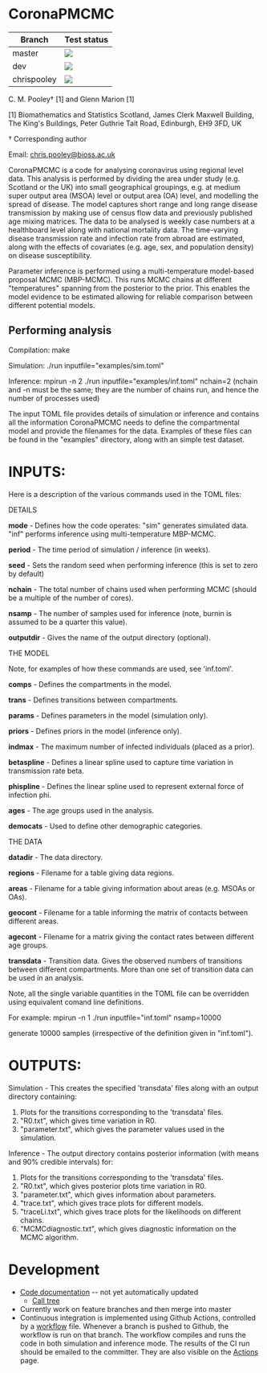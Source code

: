 
# CoronaPMCMC

| Branch        | Test status   |
| ------------- | ------------- |
| master        | [![](https://github.com/ScottishCovidResponse/CoronaPMCMC/workflows/CI/badge.svg?branch=master)](https://github.com/ScottishCovidResponse/CoronaPMCMC/actions?query=workflow%3ACI) |
| dev           | [![](https://github.com/ScottishCovidResponse/CoronaPMCMC/workflows/CI/badge.svg?branch=dev)](https://github.com/ScottishCovidResponse/CoronaPMCMC/actions?query=workflow%3ACI) |
| chrispooley   | [![](https://github.com/ScottishCovidResponse/CoronaPMCMC/workflows/CI/badge.svg?branch=chrispooley)](https://github.com/ScottishCovidResponse/CoronaPMCMC/actions?query=workflow%3ACI) |

C. M. Pooley† [1] and Glenn Marion [1]

[1] Biomathematics and Statistics Scotland, James Clerk Maxwell Building, The King's Buildings, Peter Guthrie Tait Road, Edinburgh, EH9 3FD, UK 

† Corresponding author

Email: [chris.pooley@bioss.ac.uk](mailto:chris.pooley@bioss.ac.uk)

CoronaPMCMC is a code for analysing coronavirus using regional level data. This analysis is performed by dividing the area under study (e.g. Scotland or the UK) into small geographical groupings, e.g. at medium super output area (MSOA) level or output area (OA) level, and modelling the spread of disease. The model captures short range and long range disease transmission by making use of census flow data and previously published age mixing matrices. The data to be analysed is weekly case numbers at a healthboard level along with national mortality data. The time-varying disease transmission rate and infection rate from abroad are estimated, along with the effects of covariates (e.g. age, sex, and population density) on disease susceptibility. 

Parameter inference is performed using a multi-temperature model-based proposal MCMC (MBP-MCMC). This runs MCMC chains at different "temperatures" spanning from the posterior to the prior. This enables the model evidence to be estimated allowing for reliable comparison between different potential models. 

## Performing analysis

Compilation: make

Simulation:  ./run inputfile="examples/sim.toml" 

Inference:   mpirun -n 2 ./run inputfile="examples/inf.toml" nchain=2
(nchain and -n must be the same; they are the number of chains run, and hence the number of processes used)

The input TOML file provides details of simulation or inference and contains all the information CoronaPMCMC needs to define the compartmental model and provide the filenames for the data. Examples of these files can be found in the "examples" directory, along with an simple test dataset.
 
# INPUTS:

Here is a description of the various commands used in the TOML files:

DETAILS

**mode** - Defines how the code operates:
		"sim" generates simulated data.
		"inf" performs inference using multi-temperature MBP-MCMC.

**period** - The time period of simulation / inference (in weeks).

**seed** - Sets the random seed when performing inference (this is set to zero by default)

**nchain** - The total number of chains used when performing MCMC (should be a multiple of the number of cores).

**nsamp** - The number of samples used for inference (note, burnin is assumed to be a quarter this value).

**outputdir** - Gives the name of the output directory (optional).

THE MODEL

Note, for examples of how these commands are used, see 'inf.toml'.

**comps** - Defines the compartments in the model.

**trans** - Defines transitions between compartments.

**params** - Defines parameters in the model (simulation only).

**priors** - Defines priors in the model (inference only).

**indmax** - The maximum number of infected individuals (placed as a prior).

**betaspline** - Defines a linear spline used to capture time variation in transmission rate beta.

**phispline** - Defines the linear spline used to represent external force of infection phi.

**ages** - The age groups used in the analysis.

**democats** - Used to define other demographic categories.

THE DATA 

**datadir** - The data directory.

**regions** - Filename for a table giving data regions.

**areas** - Filename for a table giving information about areas (e.g. MSOAs or OAs).

**geocont** - Filename for a table informing the matrix of contacts between different areas.
 
**agecont** - Filename for a matrix giving the contact rates between different age groups.

**transdata** - Transition data. Gives the observed numbers of transitions between different compartments. More than one set of transition data can be used in an analysis.

Note, all the single variable quantities in the TOML file can be overridden using equivalent comand line definitions.

For example: mpirun -n 1 ./run inputfile="inf.toml" nsamp=10000 

generate 10000 samples (irrespective of the definition given in "inf.toml").
	
# OUTPUTS:

Simulation - This creates the specified 'transdata' files along with an output directory containing:
1) Plots for the transitions corresponding to the 'transdata' files.
2) "R0.txt", which gives time variation in R0.
3) "parameter.txt", which gives the parameter values used in the simulation.

Inference - The output directory contains posterior information (with means and 90% credible intervals) for:
1) Plots for the transitions corresponding to the 'transdata' files.
2) "R0.txt", which gives posterior plots time variation in R0.
3) "parameter.txt", which gives information about parameters.
4) "trace.txt", which gives trace plots for different models.
5) "traceLi.txt", which gives trace plots for the likelihoods on different chains.
6) "MCMCdiagnostic.txt", which gives diagnostic information on the MCMC algorithm.

# Development

- [Code documentation](https://projectdata.scrc.uk/coronapmcmc/branches/master/doxygen/html/index.html) -- not yet automatically updated
  - [Call tree](https://projectdata.scrc.uk/coronapmcmc/branches/master/doxygen/html/analysis_8cc.html#a3c04138a5bfe5d72780bb7e82a18e627)
- Currently work on feature branches and then merge into master
- Continuous integration is implemented using Github Actions,
  controlled by a [workflow](.github/workflows/ci.yml) file. Whenever
  a branch is pushed to Github, the workflow is run on that
  branch. The workflow compiles and runs the code in both simulation
  and inference mode. The results of the CI run should be emailed to
  the committer.  They are also visible on the
  [Actions](https://github.com/ScottishCovidResponse/CoronaPMCMC/actions)
  page.
